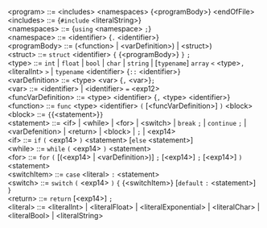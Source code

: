 
\<program> ::= \<includes> \<namespaces> {\<programBody>} \<endOfFile>  
\<includes> ::= {`#include` \<literalString>}  
\<namespaces> ::= {`using` \<namespace> `;`}  
\<namespace> ::= \<identifier> {`.` \<identifier>}  
\<programBody> ::= (\<function> | \<varDefinition>) | \<struct>)  
\<struct> ::= `struct` \<identifier> `{` {\<programBody>} `}` `;`  
\<type> ::= `int` | `float` | `bool` | `char` | `string` | \[`typename`] `array` `<` \<type>`,` \<literalInt> `>` | `typename` \<identifier> {`::` \<identifier>}  
\<varDefinition> ::= \<type> \<var> {`,`  \<var>}`;`  
\<var> ::= \<identifier> | \<identifier> `=` \<exp12>  
\<funcVarDefinition> ::= \<type> \<identifier> {`,` \<type> \<identifier>}  
\<function> ::= `func` \<type> \<identifier> `(` \[\<funcVarDefinition>] `)` \<block>  
\<block> ::= `{`{\<statement>}`}`  
\<statement> ::= \<if> | \<while> | \<for> | \<switch> | `break` `;` | `continue` `;` | \<varDefenition> | \<return> | \<block> | `;` | \<exp14>  
\<if> ::= `if` `(` \<exp14> `)` \<statement> \[`else` \<statement>]  
\<while> ::= `while` `(` \<exp14> `)` \<statement>  
\<for> ::= `for` `(` \[(\<exp14> | \<varDefinition>)] `;` \[\<exp14>] `;` \[\<exp14>] `)` \<statement>  
\<switchItem> ::= `case` \<literal> `:` \<statement>  
\<switch> ::= `switch` `(` \<exp14> `)` `{` {\<switchItem>} \[`default` `:` \<statement>] `}`  
\<return> ::= `return` \[\<exp14>] `;`  
\<literal> ::= \<literalInt> | \<literalFloat> | \<literalExponential> | \<literalChar> | \<literalBool> | \<literalString>  